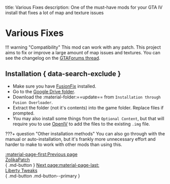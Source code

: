 title: Various Fixes
description: One of the must-have mods for your GTA IV install that fixes a lot of map and texture issues

# Various Fixes
!!! warning "Compatibility"
    This mod can work with any patch.
This project aims to fix or improve a large amount of map issues and textures. You can see the changelog on the [GTAForums thread](https://gtaforums.com/topic/975211-various-fixes/).

## Installation { data-search-exclude }
* Make sure you have [FusionFix](fusionfix.md) installed.
* Go to the [Google Drive folder](https://drive.google.com/drive/folders/1nLq3uiw1XFW5lrIwdSLuk2ZhpEWzdLw0).
* Download the :material-folder:==update== from `Installation through Fusion Overloader`.
* Extract the folder (not it's contents) into the game folder. Replace files if prompted.
* You may also install some things from the `Optional Content`, but that will require you to use [OpenIV](../extras/openiv.md) to add the files to the existing `.img` file.

???+ question "Other installation methods"
    You can also go through with the manual or auto-installation, but it's frankly more unnecessary effort and harder to make to work with other mods than using this.

[:material-page-first:Previous page <br>ZolikaPatch</br>](zolikapatch.md){ .md-button } [Next page:material-page-last: <br>Liberty Tweaks</br>](libertytweaks.md){ .md-button .md-button--primary }
